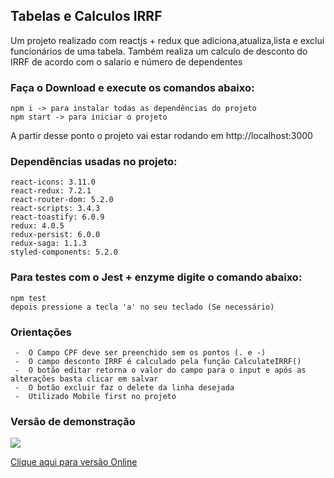 ## Tabelas e Calculos IRRF

Um projeto realizado com reactjs + redux que adiciona,atualiza,lista e exclui funcionários de uma tabela. Também realiza um calculo de desconto do IRRF de acordo com o salario e número de dependentes 

###  Faça o Download e execute os comandos abaixo: 

```
npm i -> para instalar todas as dependências do projeto
npm start -> para iniciar o projeto
```
A partir desse ponto o projeto vai estar rodando em http://localhost:3000

###  Dependências usadas no projeto: 

```
react-icons: 3.11.0
react-redux: 7.2.1
react-router-dom: 5.2.0
react-scripts: 3.4.3
react-toastify: 6.0.9
redux: 4.0.5
redux-persist: 6.0.0
redux-saga: 1.1.3
styled-components: 5.2.0

```


###  Para testes com o Jest + enzyme digite o comando abaixo:

```
npm test
depois pressione a tecla 'a' no seu teclado (Se necessário)
```

###  Orientações

```
 -  O Campo CPF deve ser preenchido sem os pontos (. e -)
 -  O campo desconto IRRF é calculado pela função CalculateIRRF()
 -  O botão editar retorna o valor do campo para o input e após as alterações basta clicar em salvar 
 -  O botão excluir faz o delete da linha desejada
 -  Utilizado Mobile first no projeto
```

### Versão de demonstração
<img src="https://user-images.githubusercontent.com/44928849/96020914-1f801a80-0e25-11eb-8920-fa868b488f18.PNG"/>

[Clique aqui para versão Online](https://tabelasecalculosirrf.netlify.app/)
